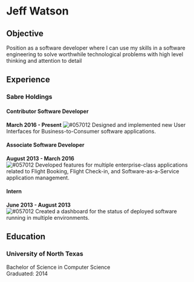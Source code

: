 # Jeff Watson

## Objective
Position as a software developer where I can use my skills in a 
software engineering to solve worthwhile technological problems 
with high level thinking and attention to detail

## Experience
### Sabre Holdings
#### Contributor Software Developer 
**March 2016 - Present**
![#057012](https://placehold.it/15/f03c15/000000?text=+) Designed and implemented new User Interfaces for Business-to-Consumer software applications.


#### Associate Software Developer
**August 2013 - March 2016**  
![#057012](https://placehold.it/15/f03c15/000000?text=+) Developed features for multiple enterprise-class applications related to Flight Booking, Flight Check-in, and Software-as-a-Service application management.

#### Intern
**June 2013 - August 2013**  
![#057012](https://placehold.it/15/f03c15/000000?text=+) Created a dashboard for the status of deployed software running in multiple environments.  



####
####


## Education
### University of North Texas 
Bachelor of Science in Computer Science  
Graduated: 2014
